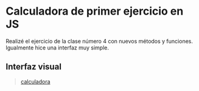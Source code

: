 # Calculadora de primer ejercicio en JS

Realizé el ejercicio de la clase número 4 con nuevos métodos y funciones. Igualmente hice una interfaz muy simple.

## Interfaz visual

<blockquote class="imgur-embed-pub" lang="en" data-id="a/trgcCYV"  ><a href="//imgur.com/a/trgcCYV">calculadora</a></blockquote><script async src="//s.imgur.com/min/embed.js" charset="utf-8"></script>
